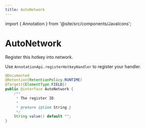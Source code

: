 ```yaml
---
title: AutoNetwork
---
```


import { Annotation } from '@site/src/components/JavaIcons';

# AutoNetwork <Annotation/>

Register this hotkey into network.

Use `AnnotationApi.registerHotkeyHandler` to register your handler.

```java
@Documented
@Retention(RetentionPolicy.RUNTIME)
@Target({ElementType.FIELD})
public @interface AutoNetwork {
    /**
     * The register ID.
     *
     * @return {@link String }
     */
    String value() default "";
}
```